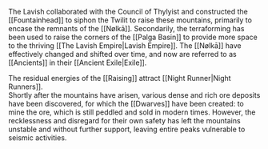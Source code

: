 
The Lavish collaborated with the Council of Thylyist and constructed the [[Fountainhead]] to siphon the Twilit to raise these mountains, primarily to encase the remnants of the [[Nølkā]]. 
Secondarily, the terraforming has been used to raise the corners of the [[Palga Basin]] to provide more space to the thriving [[The Lavish Empire|Lavish Empire]].
The [[Nølkā]] have effectively changed and shifted over time, and now are referred to as [[Ancients]] in their [[Ancient Exile|Exile]].

The residual energies of the [[Raising]] attract [[Night Runner|Night Runners]].  
Shortly after the mountains have arisen, various dense and rich ore deposits have been discovered, for which the [[Dwarves]] have been created: to mine the ore, which is still peddled and sold in modern times. 
However, the recklessness and disregard for their own safety has left the mountains unstable and without further support, leaving entire peaks vulnerable to seismic activities. 

